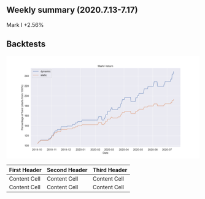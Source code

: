 ## Weekly summary (2020.7.13-7.17)

Mark I  +2.56%


## Backtests

![Image](figures/MarkI_return.png)

| First Header  | Second Header | Third Header |
| ------------- | ------------- | ------------ |
| Content Cell  | Content Cell  | Content Cell |
| Content Cell  | Content Cell  | Content Cell |
